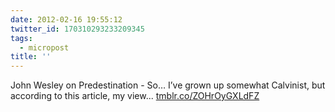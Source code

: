 ```yaml
---
date: 2012-02-16 19:55:12
twitter_id: 170310293233209345
tags:
  - micropost
title: ''
---
```


John Wesley on Predestination - So… I’ve grown up somewhat Calvinist, but according to this article, my view... [tmblr.co/ZOHrOyGXLdFZ](http://tmblr.co/ZOHrOyGXLdFZ)
